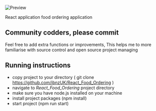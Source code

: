 ![Preview](src/assets/20210512184259.png)

React application food ordering application



## Community codders, please commit

Feel free to add extra functions or improvements, This helps me to more familiarise with source control and open source project managing




## Running instructions

* copy project to your directory ( git clone https://github.com/ibnzUK/React_Food_Ordering )
* navigate to _React_Food_Ordering_ project directory
* make sure you have node.js installed on your machine
* install project packages (npm install)
* start project (npm run start)
